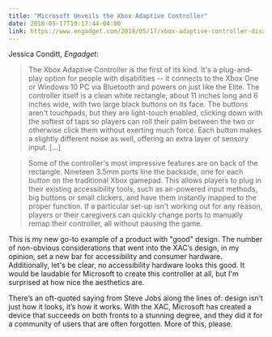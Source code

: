 ```yaml
---
title: "Microsoft Unveils the Xbox Adaptive Controller"
date: 2018-05-17T19:17:44-04:00
link: https://www.engadget.com/2018/05/17/xbox-adaptive-controller-disabilities-gamepad-microsoft-tour/
---
```


Jessica Conditt, *Engadget*: 

> The Xbox Adaptive Controller is the first of its kind. It's a plug-and-play option for people with disabilities -- it connects to the Xbox One or Windows 10 PC via Bluetooth and powers on just like the Elite. The controller itself is a clean white rectangle, about 11 inches long and 6 inches wide, with two large black buttons on its face. The buttons aren't touchpads, but they are light-touch enabled, clicking down with the softest of taps so players can roll their palm between the two or otherwise click them without exerting much force. Each button makes a slightly different noise as well, offering an extra layer of sensory input. [...]

> Some of the controller's most impressive features are on back of the rectangle. Nineteen 3.5mm ports line the backside, one for each button on the traditional Xbox gamepad. This allows players to plug in their existing accessibility tools, such as air-powered input methods, big buttons or small clickers, and have them instantly mapped to the proper function. If a particular set-up isn't working out for any reason, players or their caregivers can quickly change ports to manually remap their controller, all without pausing the game.

This is my new go-to example of a product with "good" design. The number of non-obvious considerations that went into the XAC’s design, in my opinion, set a new bar for accessibility and consumer hardware. Additionally, let's be clear, no accessibility hardware looks this good. It would be laudable for Microsoft to create this controller at all, but I'm surprised at how nice the aesthetics are.  

There’s an oft-quoted saying from Steve Jobs along the lines of: design isn’t just how it looks, it’s how it works. With the XAC, Microsoft has created a device that succeeds on both fronts to a stunning degree, and they did it for a community of users that are often forgotten. More of this, please. 